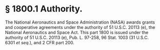 # § 1800.1   Authority.

The National Aeronautics and Space Administration (NASA) awards grants and cooperative agreements under the authority of 51 U.S.C. 20113 (e), the National Aeronautics and Space Act. This part 1800 is issued under the authority of 51 U.S.C. 20113 (e), Pub. L. 97-258, 96 Stat. 1003 (31 U.S.C. 6301 *et seq.*), and 2 CFR part 200.








